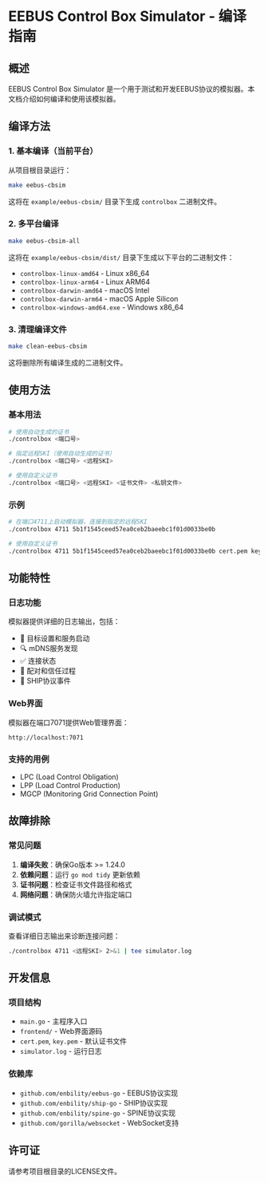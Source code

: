 # EEBUS Control Box Simulator - 编译指南

## 概述
EEBUS Control Box Simulator 是一个用于测试和开发EEBUS协议的模拟器。本文档介绍如何编译和使用该模拟器。

## 编译方法

### 1. 基本编译（当前平台）
从项目根目录运行：
```bash
make eebus-cbsim
```
这将在 `example/eebus-cbsim/` 目录下生成 `controlbox` 二进制文件。

### 2. 多平台编译
```bash
make eebus-cbsim-all
```
这将在 `example/eebus-cbsim/dist/` 目录下生成以下平台的二进制文件：
- `controlbox-linux-amd64` - Linux x86_64
- `controlbox-linux-arm64` - Linux ARM64
- `controlbox-darwin-amd64` - macOS Intel
- `controlbox-darwin-arm64` - macOS Apple Silicon
- `controlbox-windows-amd64.exe` - Windows x86_64

### 3. 清理编译文件
```bash
make clean-eebus-cbsim
```
这将删除所有编译生成的二进制文件。

## 使用方法

### 基本用法
```bash
# 使用自动生成的证书
./controlbox <端口号>

# 指定远程SKI（使用自动生成的证书）
./controlbox <端口号> <远程SKI>

# 使用自定义证书
./controlbox <端口号> <远程SKI> <证书文件> <私钥文件>
```

### 示例
```bash
# 在端口4711上启动模拟器，连接到指定的远程SKI
./controlbox 4711 5b1f1545ceed57ea0ceb2baeebc1f01d0033be0b

# 使用自定义证书
./controlbox 4711 5b1f1545ceed57ea0ceb2baeebc1f01d0033be0b cert.pem key.pem
```

## 功能特性

### 日志功能
模拟器提供详细的日志输出，包括：
- 🎯 目标设置和服务启动
- 🔍 mDNS服务发现
- ✅ 连接状态
- 🔐 配对和信任过程
- 🚢 SHIP协议事件

### Web界面
模拟器在端口7071提供Web管理界面：
```
http://localhost:7071
```

### 支持的用例
- LPC (Load Control Obligation)
- LPP (Load Control Production)
- MGCP (Monitoring Grid Connection Point)

## 故障排除

### 常见问题
1. **编译失败**：确保Go版本 >= 1.24.0
2. **依赖问题**：运行 `go mod tidy` 更新依赖
3. **证书问题**：检查证书文件路径和格式
4. **网络问题**：确保防火墙允许指定端口

### 调试模式
查看详细日志输出来诊断连接问题：
```bash
./controlbox 4711 <远程SKI> 2>&1 | tee simulator.log
```

## 开发信息

### 项目结构
- `main.go` - 主程序入口
- `frontend/` - Web界面源码
- `cert.pem`, `key.pem` - 默认证书文件
- `simulator.log` - 运行日志

### 依赖库
- `github.com/enbility/eebus-go` - EEBUS协议实现
- `github.com/enbility/ship-go` - SHIP协议实现
- `github.com/enbility/spine-go` - SPINE协议实现
- `github.com/gorilla/websocket` - WebSocket支持

## 许可证
请参考项目根目录的LICENSE文件。
